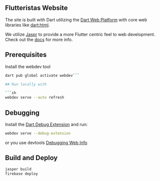 ## Flutteristas Website

The site is built with Dart utilizing the [Dart Web Platform](https://dart.dev/web) with core web libraries like [dart:html](https://api.dart.dev/stable/3.1.0/dart-html/dart-html-library.html).

We utilize [Jaspr](https://pub.dev/packages/jaspr) to provide a more Flutter centric feel to web development. Check out the [docs](https://docs.page/schultek/jaspr) for more info.


## Prerequisites

Install the webdev tool


```sh
dart pub global activate webdev```

## Run locally with

```sh
webdev serve --auto refresh
```

## Debugging

Install the [Dart Debug Extension](https://chrome.google.com/webstore/detail/dart-debug-extension/eljbmlghnomdjgdjmbdekegdkbabckhm) and run:

```sh
webdev serve --debug-extension
```

or you use devtools [Debugging Web Info](https://dart.dev/web/debugging)

## Build and Deploy

```sh
jasper build
firebase deploy
```
